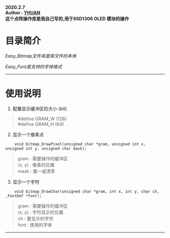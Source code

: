 **2020.2.7**  
**Author : [YHUAN](https://github.com/yhuan416)**  
**这个点阵操作库是我自己写的,用于SSD1306 OLED 模块的操作**  

# 目录简介

*Easy_Bitmap文件夹是库文件的本体*

*Easy_Font是支持的字体格式*

---

# 使用说明

1. 配置显示缓冲区的大小 (bit)  
> #define GRAM_W	(128)  
> #define GRAM_H	(64)  

2. 显示一个像素点  
```
	void bitmap_DrawPixel(unsigned char *gram, unsigned int x, unsigned int y, unsigned char mask);
```
> gram : 需要操作的缓冲区  
> (x, y) : 像素的位置  	
> mask : 置一或清零

3. 显示一个字符  
```
	void bitmap_DrawChar(unsigned char *gram, int x, int y, char ch, _FontDef *font);
```
> gram : 需要操作的缓冲区  
> (x, y) : 字符显示的位置  
> ch : 要显示的字符  
> font : 使用的字体  


---

